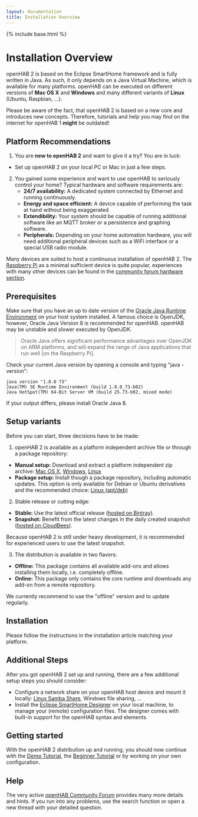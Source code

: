 ```yaml
---
layout: documentation
title: Installation Overview
---
```


{% include base.html %}

# Installation Overview

openHAB 2 is based on the Eclipse SmartHome framework and is fully written in Java.
As such, it only depends on a Java Virtual Machine, which is available for many platforms.
openHAB can be executed on different versions of **Mac OS X** and **Windows** and many different variants of **Linux** (Ubuntu, Raspbian, ...).

Please be aware of the fact, that openHAB 2 is based on a new core and introduces new concepts.
Therefore, tutorials and help you may find on the internet for openHAB 1 **might** be outdated!

## Platform Recommendations

1. You are **new to openHAB 2** and want to give it a try? You are in luck:
  - Set up openHAB 2 on your local PC or Mac in just a few steps.

2. You gained some experience and want to use openHAB to seriously control your home?
  Typical hardware and software requirements are:
    - **24/7 availability:** A dedicated system connected by Ethernet and running continuously.
    - **Energy and space efficient:** A device capable of performing the task at hand without being exaggerated
    - **Extendibility:** Your system should be capable of running additional software like an MQTT broker or a persistence and graphing software.
    - **Peripherals:** Depending on your home automation hardware, you will need additional peripheral devices such as a WiFi interface or a special USB radio module.

  Many devices are suited to host a continuous installation of openHAB 2.
  The [Raspberry Pi](rasppi.html) as a minimal sufficient device is quite popular, experiences with many other devices can be found in the [community forum hardware section](https://community.openhab.org/c/hardware/server).

## Prerequisites

Make sure that you have an up to date version of the [Oracle Java Runtime Environment](https://java.com/en/download/manual.jsp) on your host system installed.
A famous choice is OpenJDK, however, Oracle Java Version 8 is recommended for openHAB.
openHAB may be unstable and slower executed by OpenJDK.

> Oracle Java offers significant performance advantages over OpenJDK on ARM platforms, and will expand the range of Java applications that run well [on the Raspberry Pi].

Check your current Java version by opening a console and typing "java -version":

```text
java version "1.8.0 73"
Java(TM) SE Runtime Environment (build 1.8.0_73-b02)
Java HotSpot(TM) 64-Bit Server VM (build 25.73-b02, mixed mode)
```

If your output differs, please install Oracle Java 8.

## Setup variants

Before you can start, three decisions have to be made:

1. openHAB 2 is available as a platform independent archive file or through a package repository:
  - **Manual setup:** Download and extract a platform independent zip archive: [Mac OS X](macosx.html), [Windows](windows.html), [Linux](linux.html#manual-installation)
  - **Package setup:** Install though a package repository, including automatic updates.
    This option is only available for Debian or Ubuntu derivatives and the recommended choice: [Linux (apt/deb)](linux.html#package-repository-installation)

2. Stable release or cutting edge:
  - **Stable:** Use the latest official release ([hosted on Bintray](https://bintray.com/openhab/mvn/openhab-distro)).
  - **Snapshot:** Benefit from the latest changes in the daily created snapshot ([hosted on CloudBees](https://openhab.ci.cloudbees.com/job/openHAB-Distribution)).

  Because openHAB 2 is still under heavy development, it is recommended for experienced users to use the latest snapshot.

3. The distribution is available in two flavors:
  - **Offline:** This package contains all available add-ons and allows installing them locally, i.e. completely offline.
  - **Online:** This package only contains the core runtime and downloads any add-on from a remote repository.

  We currently recommend to use the "offline" version and to update regularly.

## Installation

Please follow the instructions in the installation article matching your platform.

## Additional Steps

After you got openHAB 2 set up and running, there are a few additional setup steps you should consider:

* Configure a network share on your openHAB host device and mount it locally: [Linux Samba Share](linux.html#network-sharing), Windows file sharing, ...
* Install the [Eclipse SmartHome Designer](designer.html) on your local machine, to manage your (remote) configuration files.
  The designer comes with built-in support for the openHAB syntax and elements.

## Getting started

With the openHAB 2 distribution up and running, you should now continue with
the [Demo Tutorial]({{base}}/tutorials/demo.html),
the [Beginner Tutorial]({{base}}/tutorials/beginner)
or by working on your own configuration.

## Help

The very active [openHAB Community Forum](https://community.openhab.org) provides many more details and hints.
If you run into any problems, use the search function or open a new thread with your detailed question.



<!-- That shouldn't be here

You will find the following folders:

 - `conf`: This contains all your user specific configuration files.
 - `runtime`: This contains the openHAB binaries, there should normally be no need to touch anything in here - the whole folder can be considered to be read-only.
 - `userdata`: Here you will find all the data that is generated during runtime: log files, database files, etc. In theory this should be the only folder where openHAB needs write permission on.
 - `addons`: Here you can drop add-ons (or any other OSGi bundles) that you want to be deployed in your instance. These can be add-ons for openHAB 1.x and 2.x likewise. Note that all "normal" add-ons are already included in the openHAB distribution and all you need is to name them in your 'addons.cfg' file (see below). Hence the `addons` folder is mainly useful if you have received jars from other sources and want to install and test them. Please note that removing a file from this folder will not uninstall the add-on. To uninstall it, you will have to use the console command bundle:uninstall.

## Choosing a Base Package and Add-ons to be Installed

If you do not do any changes to the distribution, it will by default install a standard package, which comes with the most common UIs.

If you are starting and want the demo package, which consists out of demo configuration files (for items, sitemaps, etc.) and a selection of add-ons and UIs, you should directly edit the file 'conf/services/addons.cfg'.
It allows you to choose a base package and any add-on that you might want to install. Note that all required dependencies (e.g. io.transport bundles) will automatically be installed, so you do not need to worry about this anymore. You also do not have to get hold of the jar file yourself as the openHAB distribution either includes it already locally (offline distro) or knows from where to download it (online distro).

```
# The base installation package of this openHAB instance (default is "standard")
# Valid options:
#   - minimal  : Installation only with dashboard, but no UIs or other addons
#   - standard : Typical installation with all standards UIs
#   - demo     : A demo setup which includes UIs, a few bindings, config files etc.
package = standard

# A comma-separated list of bindings to install (e.g. "sonos,knx,zwave")
binding = knx,sonos,http

# A comma-separated list of UIs to install (e.g. "basic,paper")
ui = paper,basic

# A comma-separated list of persistence services to install (e.g. "rrd4j,jpa")
persistence = rrd4j

# A comma-separated list of actions to install (e.g. "mail,pushover")
action =

# A comma-separated list of transformation services to install (e.g. "map,jsonpath")
transformation = map

# A comma-separated list of voice services to install (e.g. "marytts,freetts")
voice =

# A comma-separated list of miscellaneous services to install (e.g. "myopenhab")
misc = myopenhab
```  

Many add-ons require some configuration. In openHAB 1.x, this was done in the central `openhab.cfg` file. In openHAB 2.x this has changed to separate files in the folder `conf/services`, e.g. the add-on 'acme' is configured in the file `conf/services/acme.cfg`.

Likewise, the syntax in the configuration files has changed to not require the namespace anymore, i.e. instead of

```
acme:host=192.168.0.2
```

in `openhab.cfg` you would now simply enter

```
host=192.168.0.2
```

in the `acme.cfg` file.

If an add-on provides configuration options, the according cfg file will be automatically created in `conf/services`, when installing the add-on (as long as the `conf` folder is writable for openHAB).

## Configuring which HTTP(s) ports to use

The Jetty webserver in openHAB has been preconfigured to use ports 8080 (http) and 8443 (https). You can change these default ports by specifying the environment variables OPENHAB_HTTP_PORT and OPENHAB_HTTPS_PORT.

For example:

```
export OPENHAB_HTTP_PORT=8011
export OPENHAB_HTTPS_PORT=8444
```

## Configuring additional JVM options

In a standard setup, you don't need to configure JVM arguments. There may however be cases where bindings require additional JVM settings, for example to use non standard serial ports.
When additional JVM arguments are needed, these can be set using the ```EXTRA_JAVA_OPTS``` environment variable.

For example:

```
export EXTRA_JAVA_OPTS=-Dgnu.io.rxtx.SerialPorts=/dev/ttyAMA0
```

## Starting the Runtime

Once you have configured your runtime, you can simply start openHAB by calling `start.sh` resp. `start.bat` on Windows. Point your browser to ```http://<hostname>:8080``` (allow the runtime some time to start before the HTTP server is available, especially on the very first start) and you will be welcomed by the openHAB Dashboard.

Logfiles are written to `userdata/logs`, so please check these in case of any problem.

## Using the Shell

openHAB uses Apache Karaf and thus comes with a very powerful shell for managing the installation. Please check the [Karaf command reference](http://karaf.apache.org/manual/latest/commands/commands.html) for details. Useful commands e.g. include:

 - `log:tail`: Show the live logging output, end it by pressing ctrl+c.
 - `log:exception-display`: Show the last exception of the log file.
 - `log:set DEBUG org.openhab.binding.sonos`: Enables debug logging for a certain binding.
 - `feature:list`: Lists all features available and shows there status. openHAB add-ons are made available as such Karaf features.
 - `feature:install openhab-binding-knx`: Installs a certain add-on (here KNX).
 - `bundle:list -s`: Lists all installed bundles with their symbolic name.
 - `logout`: Shuts down openHAB.

## Registering openHAB as a System Service in the OS

Karaf provides the possibility to be automatically started on system startup as a service. As different mechanisms are required for the different operating systems, Karaf detects your OS and generates the required files.

This capability is currently not available for ARM based devices (e.g. Raspberry Pi 1 and 2) but further below shows the manual steps needed. On Linux systems, you can use the command ```arch``` to show which CPU architecture is being used.

To install openHAB as a service, call

```
openhab:install-service
```

in the shell and make sure that the folder `<openhab root folder>/runtime` is writable (only required at this time, you can make it read-only again afterwards).
The files are then generated for you and a short guide is displayed on what further actions you need to take to register it as a system service.

-->
